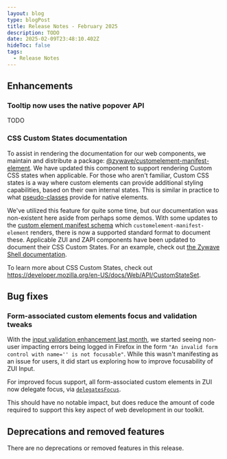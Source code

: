 ```yaml
---
layout: blog
type: blogPost
title: Release Notes - February 2025
description: TODO
date: 2025-02-09T23:48:10.402Z
hideToc: false
tags:
  - Release Notes
---
```


## Enhancements

### Tooltip now uses the native popover API

TODO

### CSS Custom States documentation

To assist in rendering the documentation for our web components, we maintain and distribute a package: [@zywave/customelement-manifest-element](https://www.npmjs.com/package/@zywave/customelement-manifest-element). We have updated this component to support rendering Custom CSS states when applicable. For those who aren't familiar, Custom CSS states is a way where custom elements can provide additional styling capabilities, based on their own internal states. This is similar in practice to what [pseudo-classes](https://developer.mozilla.org/en-US/docs/Web/CSS/Pseudo-classes) provide for native elements.

We've utilized this feature for quite some time, but our documentation was non-existent here aside from perhaps some demos. With some updates to the [custom element manifest schema](https://github.com/webcomponents/custom-elements-manifest) which `customelement-manifest-element` renders, there is now a supported standard format to document these.  Applicable ZUI and ZAPI components have been updated to document their CSS Custom States. For an example, check out [the Zywave Shell documentation](/application-framework/components/shell/?tab=api).

To learn more about CSS Custom States, check out <https://developer.mozilla.org/en-US/docs/Web/API/CustomStateSet>.

## Bug fixes

### Form-associated custom elements focus and validation tweaks

With the [input validation enhancement last month](/blog/posts/2025-01-release-notes-january-2025/#inputs-now-participate-in-native-form-validation), we started seeing non-user impacting errors being logged in Firefox in the form `"An invalid form control with name='' is not focusable"`. While this wasn't manifesting as an issue for users, it did start us exploring how to improve focusability of ZUI Input.

For improved focus support, all form-associated custom elements in ZUI now delegate focus, via [`delegatesFocus`](https://developer.mozilla.org/en-US/docs/Web/API/ShadowRoot/delegatesFocus).

This should have no notable impact, but does reduce the amount of code required to support this key aspect of web development in our toolkit.

## Deprecations and removed features

<docs-note>

There are no deprecations or removed features in this release.

</docs-note>

